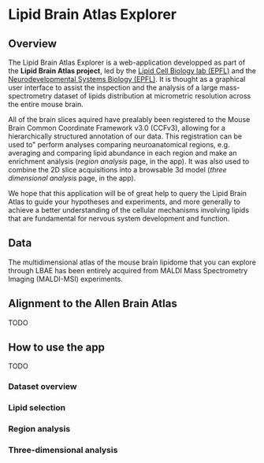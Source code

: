 # Lipid Brain Atlas Explorer

## Overview

The Lipid Brain Atlas Explorer is a web-application developped as part of the **Lipid Brain Atlas project**, led by the [Lipid Cell Biology lab (EPFL)](https://www.epfl.ch/labs/dangelo-lab/) and the [Neurodevelopmental Systems Biology (EPFL)](https://www.epfl.ch/labs/nsbl/).  It is thought as a graphical user interface to assist the inspection and the analysis of a large mass-spectrometry dataset of lipids distribution at micrometric resolution across the entire mouse brain. 

All of the brain slices aquired have prealably been registered to the Mouse Brain Common Coordinate Framework v3.0 (CCFv3), allowing for a hierarchically structured annotation of our data. This registration can be used to" perform analyses comparing neuroanatomical regions, e.g. averaging and comparing lipid abundance in each region and make an enrichment analysis (*region analysis* page, in the app). It was also used to combine the 2D slice acquisitions into a browsable 3d model (*three dimensional analysis* page, in the app).

We hope that this application will be of great help to query the Lipid Brain Atlas to guide your hypotheses and experiments, and more generally to achieve a better understanding of the cellular mechanisms involving lipids that are fundamental for nervous system development and function.

## Data

The multidimensional atlas of the mouse brain lipidome that you can explore through LBAE has been entirely acquired from MALDI Mass Spectrometry Imaging (MALDI-MSI) experiments.

## Alignment to the Allen Brain Atlas

TODO

## How to use the app

TODO

### Dataset overview
### Lipid selection
### Region analysis
### Three-dimensional analysis